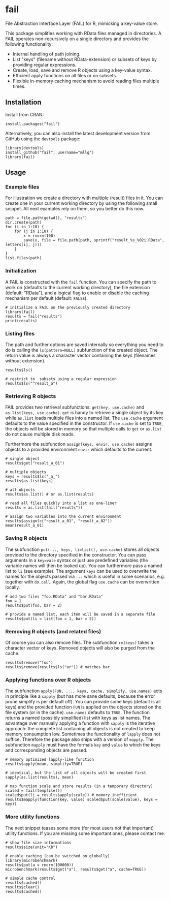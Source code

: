 # fail

File Abstraction Interface Layer (FAIL) for R, mimicking a key-value store.

This package simplifies working with RData files managed in directories.
A FAIL operates non-recursively on a single directory and provides the following functionality:

* Internal handling of path joining.
* List "keys" (filename without RData-extension) or subsets of keys by providing regular expressions.
* Create, load, save and remove R objects using a key-value syntax.
* Efficient apply functions on all files or on subsets.
* Flexible in-memory caching mechanism to avoid reading files multiple times.


## Installation

Install from CRAN:
```splus
install.packages("fail")
```

Alternatively, you can also install the latest development version from GitHub using the `devtools` package:
```splus
library(devtools)
install_github("fail", username="mllg")
library(fail)
```

## Usage

### Example files

For illustration we create a directory with multiple (result) files in it.
You can create one in your current working directory by using the following small snippet. All next examples rely on them, so you better do this now.

```splus
path = file.path(getwd(), "results")
dir.create(path)
for (i in 1:10) {
    for (j in 1:10) {
        x = rnorm(100)
        save(x, file = file.path(path, sprintf("result_%s_%02i.RData", letters[i], j)))
    }
}
list.files(path)
```

### Initialization

A FAIL is constructed with the `fail` function.
You can specify the path to work on (defaults to the current working directory), the file extension (default: "RData"), and a logical flag to enable or disable the caching mechanism per default (default: `FALSE`).

```splus
# initialize a FAIL on the previously created directory
library(fail)
results = fail("results")
print(results)
```

### Listing files

The path and further options are saved internally so everything you need to do is calling the `ls(pattern=NULL)` subfunction of the created object.
The return value is always a character vector containing the keys (filenames without extension).

```splus
results$ls()

# restrict to  subsets using a regular expression
results$ls("^result_a")
```

### Retrieving R objects

FAIL provides two retrieval subfunctions: `get(key, use.cache)` and `as.list(keys, use.cache)`.
`get` is handy to retrieve a single object by its key while `as.list` loads multiple files into a named list.
The `use.cache` argument defaults to the value specified in the constructor.
If `use.cache` is set to `TRUE`, the objects will be stored in memory so that multiple calls to `get` or `as.list` do not cause multiple disk reads.

Furthermore the subfunction `assign(keys, envir, use.cache)` assigns objects to a provided environment `envir` which defaults to the current.

```splus
# single object
results$get("result_a_01")

# multiple objects
keys = results$ls("_a_")
results$as.list(keys)

# all objects
results$as.list() # or as.list(results)

# read all files quickly into a list as one-liner
results = as.list(fail("results"))

# assign two variables into the current environment
results$assign(c("result_a_01", "result_a_02"))
mean(result_a_01)
```

### Saving R objects

The subfunction `put(..., keys, li=list(), use.cache)` stores all objects provided to the directory specified in the constructor.
You can pass arguments in a `key=vale` syntax or just use predefined variables (the variable names will then be looked up).
You can furthermore pass a named list to `li` (see example).
The argument `keys` can be used to overwrite the names for the objects passed via `...` which is useful in some scenarios, e.g. together with `do.call`.
Again, the global flag `use.cache` can be overwritten locally.

```splus
# add two files "foo.RData" and "bar.RData"
foo = 1
results$put(foo, bar = 2)

# provide a named list, each item will be saved in a separate file
results$put(li = list(foo = 1, bar = 2))
```

### Removing R objects (and related files)

Of course you can also remove files. The subfunction `rm(keys)` takes a character vector of keys. Removed objects will also be purged from the cache.

```splus
results$remove("foo")
results$remove(results$ls("ar")) # matches bar
```

### Applying functions over R objects

The subfunction `apply(FUN, ..., keys, cache, simplify, use.names)` acts in  principle like a `sapply` (but has more sane defaults, because the error prone simplify is per default off).
You can provide some keys (default is all keys) and the provided function `FUN` is applied on the objects stored on the file system (or in the cache).
`use.names` defaults to `TRUE`. The function returns a named (possibly simplified) list with keys as list names.
The advantage over manually applying a function with `sapply` is the iterative approach: the complete list containing all objects is not created to keep memory consumption low.
Sometimes the functionality of `lapply` does not suffice. Therefore the package also ships with a version of `mapply`.
The subfunction `mapply` must have the formals `key` and `value` to which the keys and corresponding objects are passed.

```splus
# memory optimized lapply-like function
results$apply(mean, simplify=TRUE)

# identical, but the list of all objects will be created first
sapply(as.list(results), mean)

# map function scale and store results (in a temporary directory)
scaled = fail(tempfile())
scaled$put(li = results$apply(scale)) # memory inefficient
results$mapply(function(key, value) scaled$put(scale(value), keys = key))

```

### More utility functions

The next snippet teases some more (for most users not that important) utility functions.
If you are missing some important ones, please contact me.

```splus
# show file size informations
results$size(unit="Kb")

# enable caching (can be switched on globally)
library(microbenchmark)
results$put(a = rnorm(100000))
microbenchmark(results$get("a"), results$get("a", cache=TRUE))

# simple cache control
results$cached()
results$clear()
results$cached()
```
